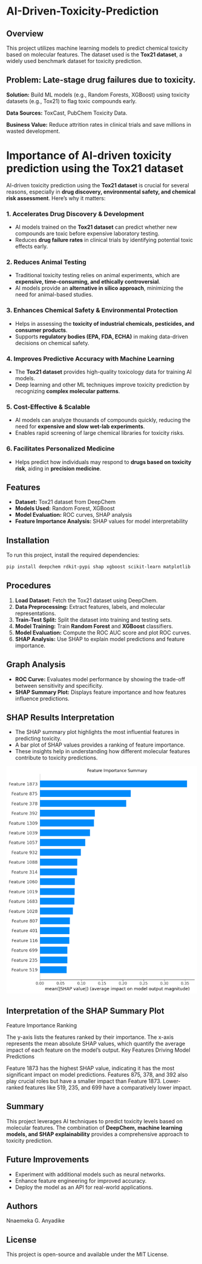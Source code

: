 # AI-Driven-Toxicity-Prediction


## Overview
This project utilizes machine learning models to predict chemical toxicity based on molecular features. The dataset used is the **Tox21 dataset**, a widely used benchmark dataset for toxicity prediction.

## Problem: Late-stage drug failures due to toxicity.  

**Solution:** Build ML models (e.g., Random Forests, XGBoost) using toxicity datasets (e.g., Tox21) to flag toxic compounds early.  

**Data Sources:** ToxCast, PubChem Toxicity Data.  

**Business Value:** Reduce attrition rates in clinical trials and save millions in wasted development.


# Importance of AI-driven toxicity prediction using the Tox21 dataset

AI-driven toxicity prediction using the **Tox21 dataset** is crucial for several reasons, especially in **drug discovery, environmental safety, and chemical risk assessment**. Here’s why it matters:

### 1. **Accelerates Drug Discovery & Development**  
   - AI models trained on the **Tox21 dataset** can predict whether new compounds are toxic before expensive laboratory testing.
   - Reduces **drug failure rates** in clinical trials by identifying potential toxic effects early.

### 2. **Reduces Animal Testing**  
   - Traditional toxicity testing relies on animal experiments, which are **expensive, time-consuming, and ethically controversial**.
   - AI models provide an **alternative in silico approach**, minimizing the need for animal-based studies.

### 3. **Enhances Chemical Safety & Environmental Protection**  
   - Helps in assessing the **toxicity of industrial chemicals, pesticides, and consumer products**.
   - Supports **regulatory bodies (EPA, FDA, ECHA)** in making data-driven decisions on chemical safety.

### 4. **Improves Predictive Accuracy with Machine Learning**  
   - The **Tox21 dataset** provides high-quality toxicology data for training AI models.
   - Deep learning and other ML techniques improve toxicity prediction by recognizing **complex molecular patterns**.

### 5. **Cost-Effective & Scalable**  
   - AI models can analyze thousands of compounds quickly, reducing the need for **expensive and slow wet-lab experiments**.
   - Enables rapid screening of large chemical libraries for toxicity risks.

### 6. **Facilitates Personalized Medicine**  
   - Helps predict how individuals may respond to **drugs based on toxicity risk**, aiding in **precision medicine**.


## Features
- **Dataset:** Tox21 dataset from DeepChem
- **Models Used:** Random Forest, XGBoost
- **Model Evaluation:** ROC curves, SHAP analysis
- **Feature Importance Analysis:** SHAP values for model interpretability

## Installation
To run this project, install the required dependencies:
```bash
pip install deepchem rdkit-pypi shap xgboost scikit-learn matplotlib
```

## Procedures
1. **Load Dataset:** Fetch the Tox21 dataset using DeepChem.
2. **Data Preprocessing:** Extract features, labels, and molecular representations.
3. **Train-Test Split:** Split the dataset into training and testing sets.
4. **Model Training:** Train **Random Forest** and **XGBoost** classifiers.
5. **Model Evaluation:** Compute the ROC AUC score and plot ROC curves.
6. **SHAP Analysis:** Use SHAP to explain model predictions and feature importance.

## Graph Analysis
- **ROC Curve:** Evaluates model performance by showing the trade-off between sensitivity and specificity.
- **SHAP Summary Plot:** Displays feature importance and how features influence predictions.

## SHAP Results Interpretation
- The SHAP summary plot highlights the most influential features in predicting toxicity.
- A bar plot of SHAP values provides a ranking of feature importance.
- These insights help in understanding how different molecular features contribute to toxicity predictions.

![](SHAP.png)

## Interpretation of the SHAP Summary Plot
Feature Importance Ranking

The y-axis lists the features ranked by their importance.
The x-axis represents the mean absolute SHAP values, which quantify the average impact of each feature on the model’s output.
Key Features Driving Model Predictions

Feature 1873 has the highest SHAP value, indicating it has the most significant impact on model predictions.
Features 875, 378, and 392 also play crucial roles but have a smaller impact than Feature 1873.
Lower-ranked features like 519, 235, and 699 have a comparatively lower impact.



## Summary
This project leverages AI techniques to predict toxicity levels based on molecular features. The combination of **DeepChem, machine learning models, and SHAP explainability** provides a comprehensive approach to toxicity prediction.

## Future Improvements
- Experiment with additional models such as neural networks.
- Enhance feature engineering for improved accuracy.
- Deploy the model as an API for real-world applications.

## Authors
Nnaemeka G. Anyadike

## License
This project is open-source and available under the MIT License.



